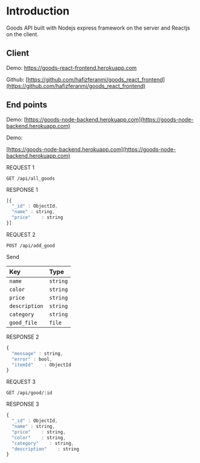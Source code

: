 # Introduction

Goods API built with Nodejs express framework on the server and Reactjs on the client.


## Client

Demo:
https://goods-react-frontend.herokuapp.com

Github: 
[https://github.com/hafizferanmi/goods_react_frontend](https://github.com/hafizferanmi/goods_react_frontend)

## End points

Demo: [https://goods-node-backend.herokuapp.com](https://goods-node-backend.herokuapp.com)



Demo:

[https://goods-node-backend.herokuapp.com](https://goods-node-backend.herokuapp.com)


REQUEST 1

```http
GET /api/all_goods
```


RESPONSE 1

```javascript
[{
  "_id" : ObjectId,
  "name" : string,
  "price"    : string
}]
```

REQUEST 2

```http
POST /api/add_good
```

Send

| Key | Type |
| :--- | :--- | 
| `name` | `string` | 
| `color` | `string` | 
| `price` | `string` | 
| `description` | `string` | 
| `category` | `string` | 
| `good_file` | `file` | 


RESPONSE 2

```javascript
{
  "message" : string,
  "error" : bool,
  "itemId"    : ObjectId
}
```


REQUEST 3
```http
GET /api/good/:id
```

RESPONSE 3

```javascript
{
  "_id" : ObjectId,
  "name" : string,
  "price"    : string,
  "color"    : string,
  "category"    : string,
  "description"    : string
}
```



